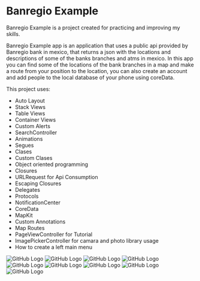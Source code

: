 # Banregio Example

Banregio Example is a project created for practicing and improving my skills.

Banregio Example app is an application that uses a public api provided by Banregio bank in mexico, that returns a json with the locations and descriptions of some of the banks branches and atms in mexico.
In this app you can find some of the locations of the bank branches in a map and make a route from your position to the location, you can also create an account and add people to the local database of your phone using coreData.

This project uses:

* Auto Layout
* Stack Views
* Table Views
* Container Views
* Custom Alerts
* SearchController
* Animations
* Segues
* Clases
* Custom Clases
* Object oriented programming
* Closures
* URLRequest for Api Consumption
* Escaping Closures
* Delegates
* Protocols
* NotificationCenter
* CoreData
* MapKit
* Custom Annotations
* Map Routes
* PageViewController for Tutorial
* ImagePickerController for camara and photo library usage
* How to create a left main menu

![GitHub Logo](login.png)
![GitHub Logo](addUser.png)
![GitHub Logo](customAlert.png)
![GitHub Logo](map.png)
![GitHub Logo](mapWithRoute.png)
![GitHub Logo](search.png)
![GitHub Logo](tutorial.png)
![GitHub Logo](leftMenu.png)
![GitHub Logo](addPeople.png)

